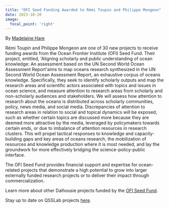 ```yaml
---
title: "OFI Seed Funding Awarded to Rémi Toupin and Philippe Mongeon"
date: 2023-10-20
image:
  focal_point: 'right'
---
```

By [Madelaine Hare](https://www.qsslab.ca/author/madelaine-hare/)

Rémi Toupin and Philippe Mongeon are one of 30 new projects to receive funding awards from the Ocean Frontier Institute (OFI) Seed Fund. Their project, entitled, 'Aligning scholarly and public understanding of ocean knowledge: An assessment based on the UN Second World Ocean Assessment Report'aims to map oceans research synthesized in the UN Second World Ocean Assessment Report, an exhaustive corpus of oceans knowledge. Specifically, they seek to identify scholarly outputs and map the research areas and scientific actors associated with topics and issues in ocean science, and measure attention to research areas from scholarly and non-scholarly audiences and stakeholders. We will assess how attention to research about the oceans is distributed across scholarly communities, policy, news media, and social media. Discrepancies of attention to research areas in relation to social and topical dynamics will be exposed, such as whether certain topics are discussed more because they are deemed more attractive by the media, leveraged by policymakers towards certain ends, or due to imbalance of attention resources in research clusters. This will propel tactical responses to knowledge and capacity-building gaps and key
areas of oceans research, the mobilization of resources and knowledge production where it is most needed, and lay the groundwork for more effectively bridging the science-policy-public interface. 

The OFI Seed Fund provides financial support and expertise for ocean-related projects that demonstrate a high potential to grow into larger externally funded research projects or to deliver their impact through commercialization.

Learn more about other Dalhousie projects funded by the [OFI Seed Fund](https://www.ofi.ca/news/seed-funding-announced-for-30-innovative-projects).

Stay up to date on QSSLab projects [here](https://www.qsslab.ca/project/).

<!--more-->
